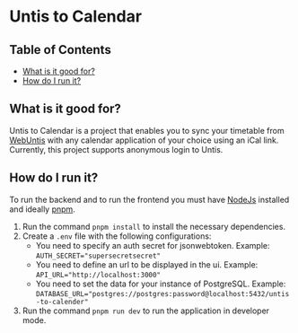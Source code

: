 # Untis to Calendar

## Table of Contents

- [What is it good for?](#purpose)
- [How do I run it?](#run)

<a name="porpuse"></a>

## What is it good for?

Untis to Calendar is a project that enables you to sync your timetable from [WebUntis](https://webuntis.com/) with any calendar application of your choice using an iCal link.
Currently, this project supports anonymous login to Untis.
<a name="run"></a>

## How do I run it?

To run the backend and to run the frontend you must have [NodeJs](https://nodejs.org) installed and ideally [pnpm](https://pnpm.io/).

1. Run the command `pnpm install` to install the necessary dependencies.
2. Create a `.env` file with the following configurations:
   - You need to specify an auth secret for jsonwebtoken. Example: `AUTH_SECRET="supersecretsecret"`
   - You need to define an url to be displayed in the ui. Example: `API_URL="http://localhost:3000"`
   - You need to set the data for your instance of PostgreSQL. Example: `DATABASE_URL="postgres://postgres:password@localhost:5432/untis-to-calender"`
3. Run the command `pnpm run dev` to run the application in developer mode.
